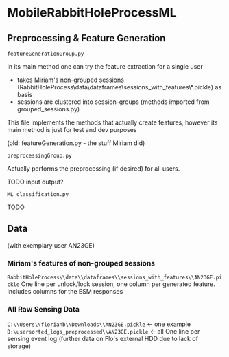 # MobileRabbitHoleProcessML

## Preprocessing & Feature Generation

`featureGenerationGroup.py`

In its main method one can try the feature extraction for a single user
- takes Miriam's non-grouped sessions (RabbitHoleProcess\\data\\dataframes\\sessions_with_features\\*.pickle) as basis
- sessions are clustered into session-groups (methods imported from grouped_sessions.py)

This file implements the methods that actually create features, however its main method is just for test and dev purposes

(old: featureGeneration.py - the stuff Miriam did)

`preprocessingGroup.py`

Actually performs the preprocessing (if desired) for all users.

TODO input output?

`ML_classification.py`

TODO

## Data

(with exemplary user AN23GE)

### Miriam's features of non-grouped sessions
`RabbitHoleProcess\\data\\dataframes\\sessions_with_features\\AN23GE.pickle`
One line per unlock/lock session, one column per generated feature. Includes columns for the ESM responses

### All Raw Sensing Data
`C:\\Users\\florianb\\Downloads\\AN23GE.pickle` <- one example
`D:\usersorted_logs_preprocessed\\AN23GE.pickle` <- all
One line per sensing event log (further data on Flo's external HDD due to lack of storage)

